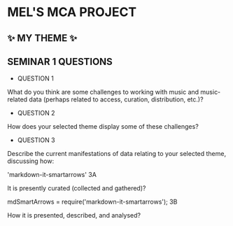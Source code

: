 # MEL'S MCA PROJECT

## :sparkles: MY THEME :sparkles:

## __SEMINAR 1 QUESTIONS__

* QUESTION 1

What do you think are some challenges to working with music and music-related data (perhaps related to access, curation, distribution, etc.)?

* QUESTION 2

How does your selected theme display some of these challenges?

* QUESTION 3

Describe the current manifestations of data relating to your selected theme, discussing how:

'markdown-it-smartarrows' 3A

It is presently curated (collected and gathered)?

mdSmartArrows = require('markdown-it-smartarrows'); 3B

How it is presented, described, and analysed?
